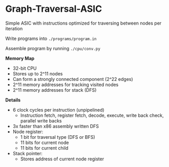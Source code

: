 # Graph-Traversal-ASIC
Simple ASIC with instructions optimized for traversing between nodes per iteration

Write programs into ```./programs/program.in```

Assemble program by running ```./cpu/conv.py```

**Memory Map**
- 32-bit CPU
- Stores up to 2^11 nodes
- Can form a strongly connected component (2^22 edges)
- 2^11 memory addresses for tracking visited nodes
- 2^11 memory addresses for stack (DFS)

**Details**
- 6 clock cycles per instruction (unpipelined)
  - Instruction fetch, register fetch, decode, execute, write back check, parallel write backs
- 3x faster than x86 assembly written DFS
- Node register:
  - 1 bit for traversal type (DFS or BFS)
  - 11 bits for current node
  - 11 bits for current child
 - Stack pointer:
   - Stores address of current node register
